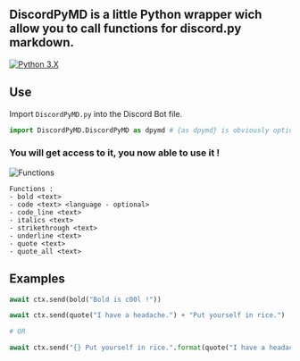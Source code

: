 ## DiscordPyMD is a little Python wrapper wich allow you to call functions for discord.py markdown.

[![Python 3.X](https://forthebadge.com/images/badges/made-with-python.svg)](https://www.python.org/downloads/release/python-380/)

## Use

Import `DiscordPyMD.py` into the Discord Bot file.

```py
import DiscordPyMD.DiscordPyMD as dpymd # {as dpymd} is obviously optional.
```

### You will get access to it, you now able to use it !

![Functions](https://0xthxmxs.github.io/repo/img/project/dpymd/functions.png)

```
Functions :
- bold <text>
- code <text> <language - optional>
- code_line <text>
- italics <text>
- strikethrough <text>
- underline <text>
- quote <text>
- quote_all <text>
```

## Examples

```py
await ctx.send(bold("Bold is c00l !"))
```
```py
await ctx.send(quote("I have a headache.") + "Put yourself in rice.")

# OR

await ctx.send("{} Put yourself in rice.".format(quote("I have a headache.")))
```
